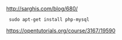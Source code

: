 http://sarghis.com/blog/680/

```
 sudo apt-get install php-mysql
 ```


https://opentutorials.org/course/3167/19590

